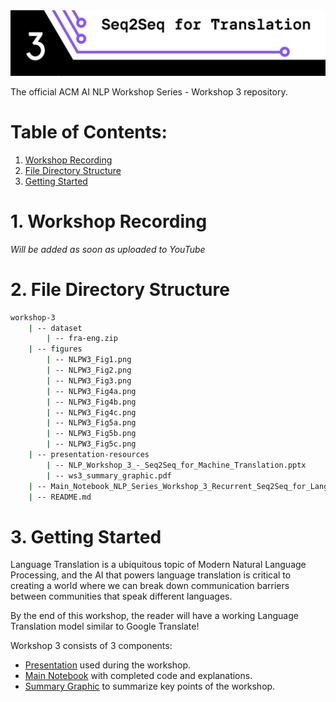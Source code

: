 <img src="./figures/NLPW3_Header.png" alt="Header for Workshop 3: Seq 2 Seq for Translation" />

The official ACM AI NLP Workshop Series - Workshop 3 repository.

# Table of Contents:

<div class="alert alert-block alert-info">
<ol>
    <li><a href="#1-workshop-recording">Workshop Recording</a></li>
    <li><a href="#2-file-directory-structure">File Directory Structure</a></li>
    <li><a href="#3-getting-started">Getting Started</a></li>
</ul>
</div>

# 1. Workshop Recording

*Will be added as soon as uploaded to YouTube*

<!--
<div align="center">
<a href="YT Video Link">
<img
    src="YT Max Res Thumbnail Link"
    alt="Screen reader-compatible alt text"
    width="500px"
/>
</a>
</div>
-->

# 2. File Directory Structure

```bash
workshop-3
    | -- dataset
        | -- fra-eng.zip
    | -- figures
        | -- NLPW3_Fig1.png
        | -- NLPW3_Fig2.png
        | -- NLPW3_Fig3.png
        | -- NLPW3_Fig4a.png
        | -- NLPW3_Fig4b.png
        | -- NLPW3_Fig4c.png
        | -- NLPW3_Fig5a.png
        | -- NLPW3_Fig5b.png
        | -- NLPW3_Fig5c.png
    | -- presentation-resources
        | -- NLP_Workshop_3_-_Seq2Seq_for_Machine_Translation.pptx
        | -- ws3_summary_graphic.pdf
    | -- Main_Notebook_NLP_Series_Workshop_3_Recurrent_Seq2Seq_for_Language_Translation.ipynb
    | -- README.md

```

# 3. Getting Started

Language Translation is a ubiquitous topic of Modern Natural Language Processing, and the AI that powers language translation is critical to creating a world where we can break down communication barriers between communities that speak different languages.

By the end of this workshop, the reader will have a working Language Translation model similar to Google Translate!

Workshop 3 consists of 3 components:
- [Presentation](./presentation-resources/NLP_Workshop_3_-_Seq2Seq_for_Machine_Translation.pptx) used during the workshop.
- [Main Notebook](./Main_Notebook_NLP_Series_Workshop_3_Recurrent_Seq2Seq_for_Language_Translation.ipynb) with completed code and explanations.
- [Summary Graphic](./presentation-resources/ws3_summary_graphic.pdf) to summarize key points of the workshop.